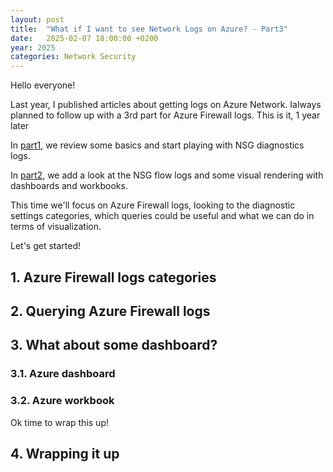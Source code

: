 ```yaml
---
layout: post
title:  "What if I want to see Network Logs on Azure? - Part3"
date:   2025-02-07 18:00:00 +0200
year: 2025
categories: Network Security
---
```



Hello everyone!

Last year, I published articles about getting logs on Azure Network. Ialways planned to follow up with a 3rd part for Azure Firewall logs.
This is it, 1 year later 

In [part1](/_posts/2024-02-10-What_if_I_want_to_see_Network_logs_in_Azure_part1.markdown), we review some basics and start playing with NSG diagnostics logs.

In [part2](), we add a look at the NSG flow logs and some visual rendering with dashboards and workbooks.

This time we'll focus on Azure Firewall logs, looking to the diagnostic settings categories, which queries could be useful and what we can do in terms of visualization.

Let's get started!
  
## 1. Azure Firewall logs categories




## 2. Querying Azure Firewall logs




## 3. What about some dashboard?


### 3.1. Azure dashboard




### 3.2. Azure workbook



Ok time to wrap this up!

## 4. Wrapping it up


